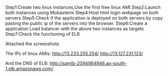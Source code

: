 Step1:Create two linux instances,Use the first free linux AMI
Step2:Launch both instances using Mobaxterm
Step4:Host html login webpage on both servers
Step5:Check if the application is deployed on both servers by copy pasting the public ip of the servers into
the browser.
Step6:Create a application Load balancer with the above two instances as targets
Step7:Check the functioning of ELB

Attached the screenshots

The IPs of linux AMIs: 
http://13.233.255.254/
http://13.127.231.123/

And the DNS of ELB:
http://samlb-2094984946.ap-south-1.elb.amazonaws.com/
